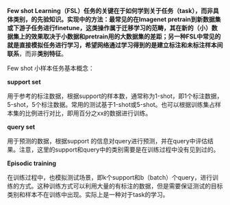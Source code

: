 **Few shot Learning（FSL）**任务的关键在于如何学到关于任务（task），而非具体类别，的先验知识。实现中的方法：最常见的在Imagenet pretrain到新数据集或下游子任务进行finetune，这类操作属于迁移学习的范畴，其在新的（小）数据集上的效果取决于小数据和pretrain用的大数据集的差距；另一种FSL中常见的就是直接模拟任务进行学习，希望网络通过学习得到的是**建立标注和未标注样本间联系**，而非**类别特征**。



Few shot 小样本任务基本概念：

**support set**

用于参考的标注数据，根据support的样本数，通常称为1-shot，即1个标注数据，5-shot，5个标注数据。常用的测试基于1-shot或5-shot。也可以根据训练集占样本集的比例进行对比，即用百分之xx的数据进行训练。

**query set**

用于预测的数据，根据support 的信息对query进行预测，并在query中评估结果。注意，这里的support和query中的类别需要是在训练过程中没有见到过的。

**Episodic training**

在训练过程中，也模拟测试场景，即k个support和b（batch）个query，进行训练的方式。这种训练方式可以利用大量的有标注的数据，但是需要保证测试的目标类别和样本不在训练中出现。实际上是一种对于task的学习。



